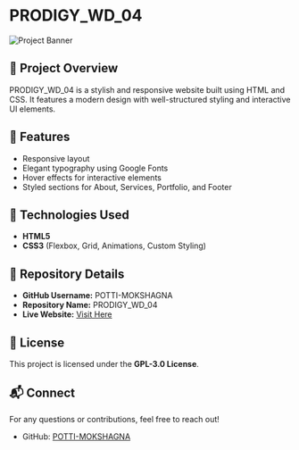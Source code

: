 # PRODIGY_WD_04

![Project Banner](https://potti-mokshagna.github.io/PRODIGY_WD_04/banner.png)

## 🚀 Project Overview
PRODIGY_WD_04 is a stylish and responsive website built using HTML and CSS. It features a modern design with well-structured styling and interactive UI elements.

## 🌟 Features
- Responsive layout
- Elegant typography using Google Fonts
- Hover effects for interactive elements
- Styled sections for About, Services, Portfolio, and Footer

## 🔧 Technologies Used
- **HTML5**
- **CSS3** (Flexbox, Grid, Animations, Custom Styling)

## 📂 Repository Details
- **GitHub Username:** POTTI-MOKSHAGNA
- **Repository Name:** PRODIGY_WD_04
- **Live Website:** [Visit Here](https://potti-mokshagna.github.io/PRODIGY_WD_04/)

## 📜 License
This project is licensed under the **GPL-3.0 License**.

## 📬 Connect
For any questions or contributions, feel free to reach out!
- GitHub: [POTTI-MOKSHAGNA](https://github.com/POTTI-MOKSHAGNA)
